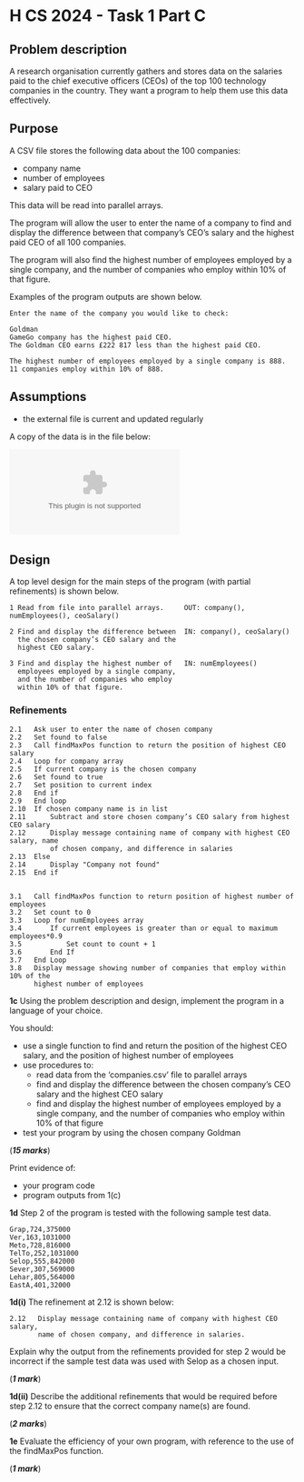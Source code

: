 # H CS 2024 - Task 1 Part C

## Problem description

A research organisation currently gathers and stores data on the salaries paid to the chief executive officers (CEOs) of the top 100 technology companies in the country.  They want a program to help them use this data effectively.


## Purpose

A CSV file stores the following data about the 100 companies:

* company name
* number of employees
* salary paid to CEO

This data will be read into parallel arrays.

The program will allow the user to enter the name of a company to find and display the difference between that company’s CEO’s salary and the highest paid CEO of all 100 companies.

The program will also find the highest number of employees employed by a single company, and the number of companies who employ within 10% of that figure. 

Examples of the program outputs are shown below.

```
Enter the name of the company you would like to check:

Goldman
GameGo company has the highest paid CEO.
The Goldman CEO earns £222 817 less than the highest paid CEO.

The highest number of employees employed by a single company is 888.
11 companies employ within 10% of 888.
```


## Assumptions

* the external file is current and updated regularly 

A copy of the data is in the file below:

![Companies data](assets/companies.csv "Companies data")
 

## Design

A top level design for the main steps of the program (with partial refinements) is shown below.

```
1 Read from file into parallel arrays.     OUT: company(), numEmployees(), ceoSalary()

2 Find and display the difference between  IN: company(), ceoSalary()
  the chosen company’s CEO salary and the
  highest CEO salary.

3 Find and display the highest number of   IN: numEmployees()
  employees employed by a single company,
  and the number of companies who employ
  within 10% of that figure.
```

### Refinements

```
2.1   Ask user to enter the name of chosen company
2.2   Set found to false
2.3   Call findMaxPos function to return the position of highest CEO salary
2.4   Loop for company array
2.5   If current company is the chosen company
2.6   Set found to true
2.7   Set position to current index
2.8   End if
2.9   End loop
2.10  If chosen company name is in list
2.11      Subtract and store chosen company’s CEO salary from highest CEO salary
2.12      Display message containing name of company with highest CEO salary, name
          of chosen company, and difference in salaries
2.13  Else
2.14      Display "Company not found"
2.15  End if


3.1   Call findMaxPos function to return position of highest number of employees 
3.2   Set count to 0 
3.3   Loop for numEmployees array 
3.4       If current employees is greater than or equal to maximum employees*0.9 
3.5           Set count to count + 1 
3.6       End If 
3.7   End Loop 
3.8   Display message showing number of companies that employ within 10% of the
      highest number of employees
```


__1c__ Using the problem description and design, implement the program in a language of your choice.

You should:

* use a single function to find and return the position of the highest CEO salary, and the position of highest number of employees
* use procedures to:
    * read data from the ‘companies.csv’ file to parallel arrays
    * find and display the difference between the chosen company’s CEO salary and the highest CEO salary
    * find and display the highest number of employees employed by a single company, and the number of companies who employ within 10% of that figure
* test your program by using the chosen company Goldman

(___15 marks___)

Print evidence of:

* your program code
* program outputs from 1(c)


__1d__	Step 2 of the program is tested with the following sample test data.

```
Grap,724,375000
Ver,163,1031000
Meto,728,816000
TelTo,252,1031000
Selop,555,842000
Sever,307,569000
Lehar,805,564000
EastA,401,32000
```


__1d(i)__ The refinement at 2.12 is shown below:

```
2.12   Display message containing name of company with highest CEO salary,
       name of chosen company, and difference in salaries.
```

Explain why the output from the refinements provided for step 2 would be incorrect if the sample test data was used with Selop as a chosen input.

(___1 mark___)


__1d(ii)__ Describe the additional refinements that would be required before step 2.12 to ensure that the correct company name(s) are found.

(___2 marks___)


__1e__ Evaluate the efficiency of your own program, with reference to the use of the findMaxPos function. 

(___1 mark___)
